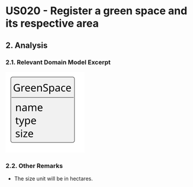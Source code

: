 # US020 - Register a green space and its respective area

## 2. Analysis

### 2.1. Relevant Domain Model Excerpt 

![Domain Model](svg/us020-domain-model.svg)

### 2.2. Other Remarks

- The size unit will be in hectares.